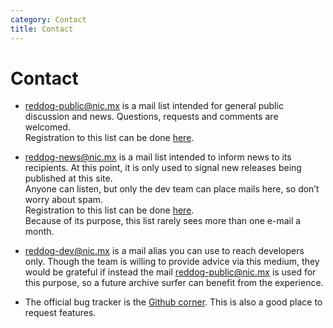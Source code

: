```yaml
---
category: Contact
title: Contact
---
```


# Contact

- <reddog-public@nic.mx> is a mail list intended for general public discussion and news. Questions, requests and comments are welcomed.  
Registration to this list can be done [here](https://mail-lists.nic.mx/listas/listinfo/reddog-public).

- <reddog-news@nic.mx> is a mail list intended to inform news to its recipients. At this point, it is only used to signal new releases being published at this site.  
Anyone can listen, but only the dev team can place mails here, so don’t worry about spam.  
Registration to this list can be done [here](https://mail-lists.nic.mx/listas/listinfo/reddog-news).  
Because of its purpose, this list rarely sees more than one e-mail a month.

- <reddog-dev@nic.mx> is a mail alias you can use to reach developers only.
Though the team is willing to provide advice via this medium, they would be grateful if instead the mail <reddog-public@nic.mx> is used for this purpose, so a future archive surfer can benefit from the experience.  

- The official bug tracker is the [Github corner](https://github.com/NICMx/rdap-server/issues). This is also a good place to request features.
